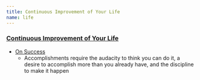 ```yaml
---
title: Continuous Improvement of Your Life
name: life
---
```


### [Continuous Improvement of Your Life](/improve/your/life)

* [On Success](/2014/01/on-success)
  * Accomplishments require the audacity to think you can do it, a desire to accomplish more than you already have, and the discipline to make it happen


